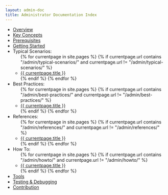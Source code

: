 ```yaml
---
layout: admin-doc
title: Administrator Documentation Index
---
```


<ul>
  <li><a href="/admin/overview/">Overview</a></li>
  <li><a href="/admin/key-concepts/" >Key Concepts</a></li>
  <li><a href="/admin/prerequisites/" >Prerequisites</a></li>
  <li><a href="/admin/getting-started/" >Getting Started</a></li>
  <li>Typical Scenarios: 
    <ul>
      {% for currentpage in site.pages %}
        {% if currentpage.url contains "/admin/typical-scenarios/" and currentpage.url != "/admin/typical-scenarios/" %}
        <li><a href="{{ currentpage.url }}">{{ currentpage.title }}</a></li>
        {% endif %}
      {% endfor %}
    </ul>
  </li>
  <li>Best Practices:
    <ul>
      {% for currentpage in site.pages %}
        {% if currentpage.url contains "/admin/best-practices/" and currentpage.url != "/admin/best-practices/" %}
        <li><a href="{{ currentpage.url }}">{{ currentpage.title }}</a></li>
        {% endif %}
      {% endfor %}
    </ul>
  </li>
  <li>References:
    <ul>
      {% for currentpage in site.pages %}
        {% if currentpage.url contains "/admin/references/" and currentpage.url != "/admin/references/" %}
        <li><a href="{{ currentpage.url }}">{{ currentpage.title }}</a></li>
        {% endif %}
      {% endfor %}
    </ul>
  </li>
  <li>How To:
    <ul>
      {% for currentpage in site.pages %}
        {% if currentpage.url contains "/admin/howto/" and currentpage.url != "/admin/howto/" %}
        <li><a href="{{ currentpage.url }}">{{ currentpage.title }}</a></li>
        {% endif %}
      {% endfor %}
    </ul>
  </li>
  <li><a href="/admin/tools/">Tools</a></li>
  <li><a href="/admin/testing/">Testing & Debugging</a></li>
  <li><a href="/developer/contribution/">Contribution</a></li>
</ul>